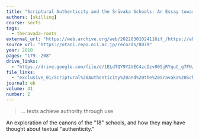 ```yaml
---
title: "Scriptural Authenticity and the Śrāvaka Schools: An Essay towards an Indian Perspective"
authors: [skilling]
course: sects
tags:
  - theravada-roots
external_url: "https://web.archive.org/web/20220301024116if_/https://ahandfulofleaves.org/documents/Scriptural%20Authenticity%20and%20the%20Sravaka%20Schools_An%20Essay%20towards%20an%20Indian%20Perspective_Peter%20Skilling_EB_41-2_2010.pdf"
source_url: "https://otani.repo.nii.ac.jp/records/8079"
year: 2010
pages: "179--208"
drive_links:
  - "https://drive.google.com/file/d/1ELdTQY9Y2VEC4zcIzv005jRYquC_g7FN/view?usp=drivesdk"
file_links:
  - "exclusive_01/Scriptural%20Authenticity%20and%20the%20Sravaka%20Schools_An%20Essay%20towards%20an%20Indian%20Perspective%20-%20Peter%20Skilling.pdf"
journal: eb
volume: 41
number: 2
---
```


> … texts achieve authority through use

An exploration of the canons of the "18" schools, and how they may have thought about textual "authenticity."
 
